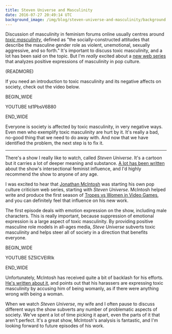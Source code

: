 ```yaml
---
title: Steven Universe and Masculinity
date: 2016-07-27 20:49:14 UTC
background_image: /img/blog/steven-universe-and-masculinity/background.jpg
---
```


Discussion of masculinity in feminism forums online usually centres around [_toxic masculinity_](http://geekfeminism.wikia.com/wiki/Toxic_masculinity), defined as "the socially-constructed attitudes that describe the masculine gender role as violent, unemotional, sexually aggressive, and so forth." It's important to discuss toxic masculinity, and a lot has been said on the topic. But I'm _really_ excited about a [new web series](https://www.youtube.com/channel/UCHiwtz2tCEfS17N9A-WoSSw) that analyzes positive expressions of masculinity in pop culture.

(READMORE)

If you need an introduction to toxic masculinity and its negative affects on society, check out the video below.

BEGIN_WIDE

YOUTUBE td1PbsV6B80

END_WIDE

Everyone is society is affected by toxic masculinity, in very negative ways. Even men who exemplify toxic masculinity are hurt by it. It's really a bad, no-good thing that we need to do away with. And now that we have identified the problem, the next step is to fix it.

--- 

There's a show I really like to watch, called _Steven Universe_. It's a cartoon but it carries a lot of deeper meaning and substance. [A lot has been written](http://fembotmag.com/2015/05/19/steven-universe-a-great-start-for-an-internsectional-feminist-childrens-show/) about the show's intersectional feminist influence, and I'd highly recommend the show to anyone of any age.

I was excited to hear that [Jonathan McIntosh](https://twitter.com/radicalbytes) was starting his own pop culture criticism web series, starting with _Steven Universe_. McIntosh helped write and produce the first season of [Tropes vs Women in Video Games](https://www.youtube.com/playlist?list=PLn4ob_5_ttEaA_vc8F3fjzE62esf9yP61), and you can definitely feel that influence on his new work.

The first episode deals with emotion expression on the show, including male characters. This is really important, because suppression of emotional expression is a large aspect of toxic masculinity. By providing positive masculine role models in all-ages media, _Steve Universe_ subverts toxic masculinity and helps steer all of society in a direction that benefits everyone.

BEGIN_WIDE

YOUTUBE 5Z5ICVEIRIk

END_WIDE

Unfortunately, McIntosh has received quite a bit of backlash for his efforts. [He's written about it](http://popculturedetective.tumblr.com/post/147599643970/when-men-are-harassed-online), and points out that his harassers are expressing toxic masculinity by accusing him of being womanly, as if there were anything wrong with being a woman. 

When we watch _Steven Universe_, my wife and I often pause to discuss different ways the show subverts any number of problematic aspects of society. We've spent a lot of time picking it apart, even the parts of it that aren't perfect. It's a great show, McIntosh's analysis is fantastic, and I'm looking forward to future episodes of his work.